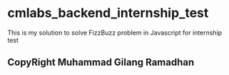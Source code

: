 # cmlabs_backend_internship_test

This is my solution to solve FizzBuzz problem in Javascript for internship test

## CopyRight Muhammad Gilang Ramadhan

